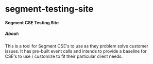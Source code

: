 # segment-testing-site

#### Segment CSE Testing Site

##### About:
This is a tool for Segment CSE's to use as they problem solve customer issues. It has pre-built event calls and intends to provide a baseline for CSE's to use / customize to fit their particular client needs.
